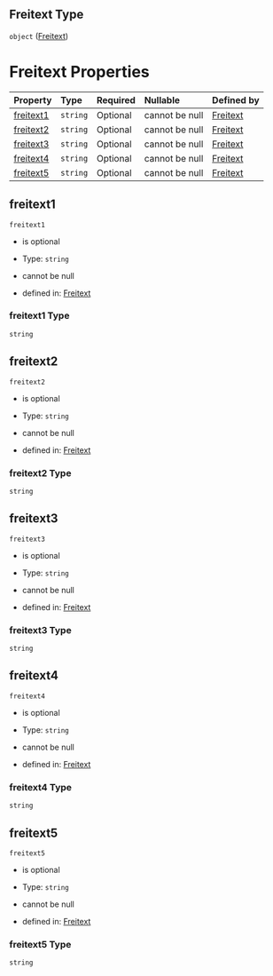 ## Freitext Type

`object` ([Freitext](freitext.md))

# Freitext Properties

| Property                | Type     | Required | Nullable       | Defined by                                                                                                                                                                |
| :---------------------- | :------- | :------- | :------------- | :------------------------------------------------------------------------------------------------------------------------------------------------------------------------ |
| [freitext1](#freitext1) | `string` | Optional | cannot be null | [Freitext](freitext-properties-freitext1.md "https://raw.githubusercontent.com/conuti-gmbh/bo4e-schema/master/schemas/v1/com/Freitext.schema.json#/properties/freitext1") |
| [freitext2](#freitext2) | `string` | Optional | cannot be null | [Freitext](freitext-properties-freitext2.md "https://raw.githubusercontent.com/conuti-gmbh/bo4e-schema/master/schemas/v1/com/Freitext.schema.json#/properties/freitext2") |
| [freitext3](#freitext3) | `string` | Optional | cannot be null | [Freitext](freitext-properties-freitext3.md "https://raw.githubusercontent.com/conuti-gmbh/bo4e-schema/master/schemas/v1/com/Freitext.schema.json#/properties/freitext3") |
| [freitext4](#freitext4) | `string` | Optional | cannot be null | [Freitext](freitext-properties-freitext4.md "https://raw.githubusercontent.com/conuti-gmbh/bo4e-schema/master/schemas/v1/com/Freitext.schema.json#/properties/freitext4") |
| [freitext5](#freitext5) | `string` | Optional | cannot be null | [Freitext](freitext-properties-freitext5.md "https://raw.githubusercontent.com/conuti-gmbh/bo4e-schema/master/schemas/v1/com/Freitext.schema.json#/properties/freitext5") |

## freitext1



`freitext1`

*   is optional

*   Type: `string`

*   cannot be null

*   defined in: [Freitext](freitext-properties-freitext1.md "https://raw.githubusercontent.com/conuti-gmbh/bo4e-schema/master/schemas/v1/com/Freitext.schema.json#/properties/freitext1")

### freitext1 Type

`string`

## freitext2



`freitext2`

*   is optional

*   Type: `string`

*   cannot be null

*   defined in: [Freitext](freitext-properties-freitext2.md "https://raw.githubusercontent.com/conuti-gmbh/bo4e-schema/master/schemas/v1/com/Freitext.schema.json#/properties/freitext2")

### freitext2 Type

`string`

## freitext3



`freitext3`

*   is optional

*   Type: `string`

*   cannot be null

*   defined in: [Freitext](freitext-properties-freitext3.md "https://raw.githubusercontent.com/conuti-gmbh/bo4e-schema/master/schemas/v1/com/Freitext.schema.json#/properties/freitext3")

### freitext3 Type

`string`

## freitext4



`freitext4`

*   is optional

*   Type: `string`

*   cannot be null

*   defined in: [Freitext](freitext-properties-freitext4.md "https://raw.githubusercontent.com/conuti-gmbh/bo4e-schema/master/schemas/v1/com/Freitext.schema.json#/properties/freitext4")

### freitext4 Type

`string`

## freitext5



`freitext5`

*   is optional

*   Type: `string`

*   cannot be null

*   defined in: [Freitext](freitext-properties-freitext5.md "https://raw.githubusercontent.com/conuti-gmbh/bo4e-schema/master/schemas/v1/com/Freitext.schema.json#/properties/freitext5")

### freitext5 Type

`string`
